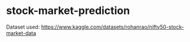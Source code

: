 # stock-market-prediction

Dataset used: https://www.kaggle.com/datasets/rohanrao/nifty50-stock-market-data
